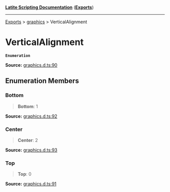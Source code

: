 [**Latite Scripting Documentation**](../../README.md) ([**Exports**](../../exports.md))

---

[Exports](../../exports.md) > [graphics](../index.md) > VerticalAlignment

# VerticalAlignment

**`Enumeration`**

**Source:** [graphics.d.ts:90](https://github.com/LatiteScripting/latitescripting.github.io/blob/b8f7d69/definitions/graphics.d.ts#L90)

## Enumeration Members

### Bottom

> **Bottom**: 1

**Source:** [graphics.d.ts:92](https://github.com/LatiteScripting/latitescripting.github.io/blob/b8f7d69/definitions/graphics.d.ts#L92)

### Center

> **Center**: 2

**Source:** [graphics.d.ts:93](https://github.com/LatiteScripting/latitescripting.github.io/blob/b8f7d69/definitions/graphics.d.ts#L93)

### Top

> **Top**: 0

**Source:** [graphics.d.ts:91](https://github.com/LatiteScripting/latitescripting.github.io/blob/b8f7d69/definitions/graphics.d.ts#L91)
